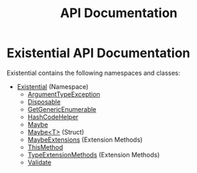 ﻿---
uid: index.md
title: API Documentation
---
# Existential API Documentation

Existential contains the following namespaces and classes:

* [Existential](xref:Existential) (Namespace)
    * [ArgumentTypeException](xref:Existential.ArgumentTypeException)
    * [Disposable](xref:Existential.Disposable)
    * [GetGenericEnumerable](xref:Existential.GetGenericEnumerable)
    * [HashCodeHelper](xref:Existential.HashCodeHelper)
    * [Maybe](xref:Existential.Maybe)
    * [Maybe&lt;T&gt;](xref:Existential.Maybe`1) (Struct)
    * [MaybeExtensions](xref:Existential.MaybeExtensions) (Extension Methods)
    * [ThisMethod](xref:Existential.ThisMethod)
    * [TypeExtensionMethods](xref:Existential.TypeExtensionMethods) (Extension Methods)
    * [Validate](xref:Existential.Validate)
